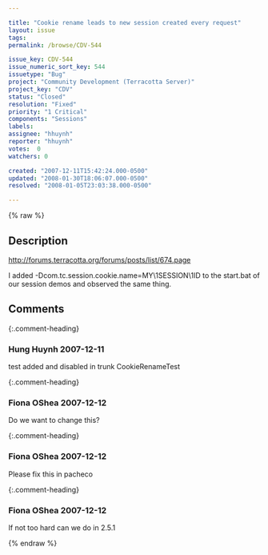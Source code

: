 ```yaml
---

title: "Cookie rename leads to new session created every request"
layout: issue
tags: 
permalink: /browse/CDV-544

issue_key: CDV-544
issue_numeric_sort_key: 544
issuetype: "Bug"
project: "Community Development (Terracotta Server)"
project_key: "CDV"
status: "Closed"
resolution: "Fixed"
priority: "1 Critical"
components: "Sessions"
labels: 
assignee: "hhuynh"
reporter: "hhuynh"
votes:  0
watchers: 0

created: "2007-12-11T15:42:24.000-0500"
updated: "2008-01-30T18:06:07.000-0500"
resolved: "2008-01-05T23:03:38.000-0500"

---
```




{% raw %}



## Description

<div markdown="1" class="description">

http://forums.terracotta.org/forums/posts/list/674.page

I added  -Dcom.tc.session.cookie.name=MY\1SESSION\1ID to the start.bat of our session demos and observed the same thing.


</div>

## Comments


{:.comment-heading}
### **Hung Huynh** <span class="date">2007-12-11</span>

<div markdown="1" class="comment">

test added and disabled in trunk CookieRenameTest


</div>


{:.comment-heading}
### **Fiona OShea** <span class="date">2007-12-12</span>

<div markdown="1" class="comment">

Do we want to change this?

</div>


{:.comment-heading}
### **Fiona OShea** <span class="date">2007-12-12</span>

<div markdown="1" class="comment">

Please fix this in pacheco

</div>


{:.comment-heading}
### **Fiona OShea** <span class="date">2007-12-12</span>

<div markdown="1" class="comment">

If not too hard can we do in 2.5.1

</div>



{% endraw %}
